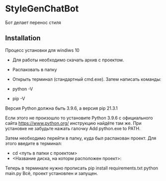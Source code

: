 # StyleGenChatBot
Бот делает перенос стиля
## Installation
Процесс установки для windiws 10
 - Для работы необходимо скачать архив с проектом.
 - Распаковать в папку
 - Открыть терминал (стандартный cmd.exe). Затем написать команды:

 - python -V
 - pip -V

Версия Python должна быть 3.9.6, а версия pip 21.3.1
 
Если этого не произошло то установите Python 3.9.6 с официального сайта https://www.python.org/ инструкцию найдёте там же. При установке не забудьте нажать галочку Add python.exe to PATH.

Затем необходимо перейти в папку, куда был распакован проект. Для этого введите в терминал:
 - cd <путь в папки с проектом>
 - <Название диска, на которм расположен проект>:

Теперь в терминале нужно прописать 
    pip install requirements.txt
    python main.py
Всё, проект установлен и запущен.
